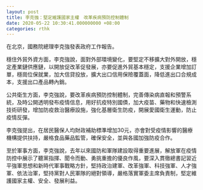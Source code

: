 ```yaml
---
layout: post
title: 李克強：堅定維護國家主權　改革疾病預防控制體制
date: 2020-05-22 10:30:41.000000000 +08:00
categories: rthk
---
```


在北京，國務院總理李克強發表政府工作報告。

穩住外貿外資方面，李克強說，面對外部環境變化，要堅定不移擴大對外開放，穩定產業鏈供應鏈，以開放促改革促發展，亦要促進外貿基本穩定，支援企業增加訂單，穩崗位保就業，加大信貸投放，擴大出口信用保險覆蓋面，降低進出口合規成本，支援出口產品轉內銷。

公共衛生方面，李克強說，要改革疾病預防控制體制，完善傳染病直報和預警系統，及時公開透明發布疫情信息，用好抗疫特別國債，加大疫苗、藥物和快速檢測技術研發，增加防疫救治醫療設施，強化基層衛生防疫，開展愛國衛生運動，防止疫情反彈。

李克強提出，在居民醫保人均財政補助標準增加30元，亦會對受疫情影響的醫療機構提供扶持，嚴格食品藥品監管，確保安全，並與各國加強防疫合作。

至於軍事方面，李克強說，去年以來國防和軍隊建設取得重要進展，解放軍在疫情防控中展示了聽黨指揮、聞令而動、勇挑重擔的優良作風，要深入貫徹總書記習近平強軍思想和新時代軍事戰略方針，堅持政治建軍、改革強軍、科技強軍、人才強軍、依法治軍，堅持黨對人民軍隊的絕對領導，嚴格落實軍委主席負責制，堅定維護國家主權、安全、發展利益。

